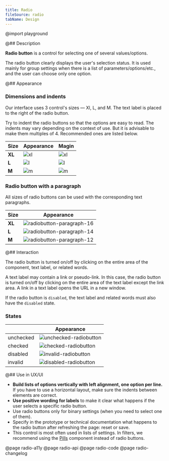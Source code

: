 ```yaml
---
title: Radio
fileSource: radio
tabName: Design
---
```


@import playground

@## Description

**Radio button** is a control for selecting one of several values/options.

The radio button clearly displays the user's selection status. It is used mainly for group settings when there is a list of parameters/options/etc., and the user can choose only one option.

@## Appearance

### Dimensions and indents

Our interface uses 3 control's sizes — Xl, L, and M. The text label is placed to the right of the radio button.

Try to indent the radio buttons so that the options are easy to read. The indents may vary depending on the context of use. But it is advisable to make them multiples of 4. Recommended ones are listed below.

| Size   | Appearance                        | Magin                                |
| ------ | --------------------------------- | ------------------------------------ |
| **XL** | ![xl](static/radio-padding-4.png) | ![xl](static/@1xradio-vert-20px.png) |
| **L**  | ![l](static/radio-padding-5.png)  | ![l](static/@1xradio-vert-16px.png)  |
| **M**  | ![m](static/radio-padding-6.png)  | ![m](static/@1xradio-vert-12px.png)  |

### Radio button with a paragraph

All sizes of radio buttons can be used with the corresponding text paragraphs.

| Size   | Appearance                                                 |
| ------ | ---------------------------------------------------------- |
| **XL** | ![radiobutton-paragraph-16](static/@1xparagraph-120px.png) |
| **L**  | ![radiobutton-paragraph-14](static/@1xparagraph-16px.png)  |
| **M**  | ![radiobutton-paragraph-12](static/@1xparagraph-12px.png)  |

@## Interaction

The radio button is turned on/off by clicking on the entire area of the component, text label, or related words.

A text label may contain a link or pseudo-link. In this case, the radio button is turned on/off by clicking on the entire area of the text label except the link area. A link in a text label opens the URL in a new window.

If the radio button is `disabled`, the text label and related words must also have the `disabled` state.

### States

|           | Appearance                                        |
| --------- | ------------------------------------------------- |
| unchecked | ![unchecked-radiobutton](static/radiobutton1.png) |
| checked   | ![checked-radiobutton](static/radiobutton2.png)   |
| disabled  | ![invalid-radiobutton](static/radiobutton3.png)   |
| invalid   | ![disabled-radiobutton](static/radiobutton4.png)  |

@## Use in UX/UI

- **Build lists of options vertically with left alignment, one option per line.** If you have to use a horizontal layout, make sure the indents between elements are correct.
- **Use positive wording for labels** to make it clear what happens if the user selects a specific radio button.
- Use radio buttons only for binary settings (when you need to select one of them).
- Specify in the prototype or technical documentation what happens to the radio button after refreshing the page: reset or save.
- This control is most often used in lists of settings. In filters, we recommend using the [Pills](/components/pills/) component instead of radio buttons.

@page radio-a11y
@page radio-api
@page radio-code
@page radio-changelog
